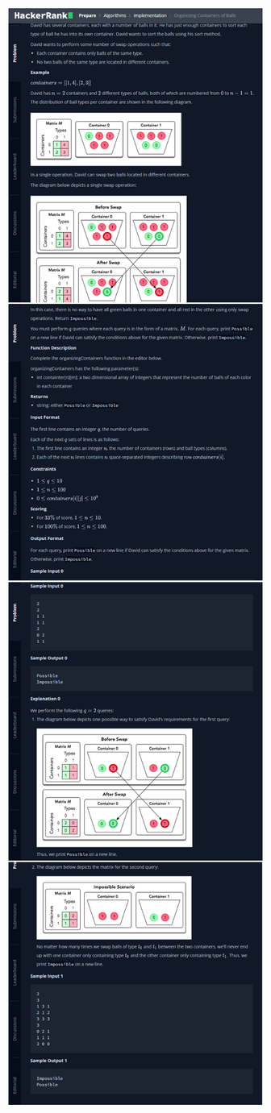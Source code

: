 <div align="center">
<img src="../../docs/imgs/Organizing.containers.of.Balls.png"/>
<img src="../../docs/imgs/Organizing.containers.of.Balls.2.png"/>
<img src="../../docs/imgs/Organizing.containers.of.Balls.3.png"/>
<img src="../../docs/imgs/Organizing.containers.of.Balls.4.png"/>


</div>
